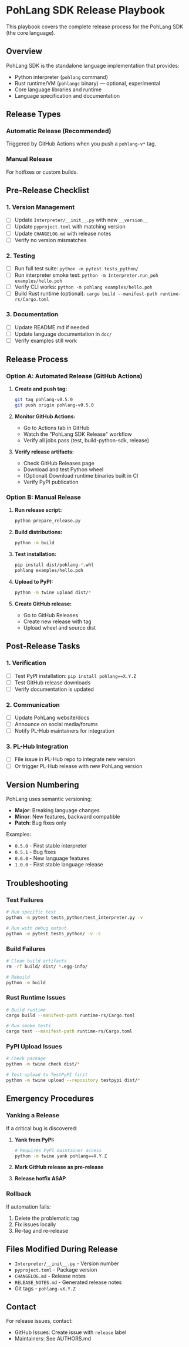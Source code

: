 # PohLang SDK Release Playbook

This playbook covers the complete release process for the PohLang SDK (the core language).

## Overview

PohLang SDK is the standalone language implementation that provides:
- Python interpreter (`pohlang` command)
- Rust runtime/VM (`pohlangc` binary) — optional, experimental
- Core language libraries and runtime
- Language specification and documentation

## Release Types

### Automatic Release (Recommended)
Triggered by GitHub Actions when you push a `pohlang-v*` tag.

### Manual Release
For hotfixes or custom builds.

## Pre-Release Checklist

### 1. Version Management
- [ ] Update `Interpreter/__init__.py` with new `__version__`
- [ ] Update `pyproject.toml` with matching version
- [ ] Update `CHANGELOG.md` with release notes
- [ ] Verify no version mismatches

### 2. Testing
- [ ] Run full test suite: `python -m pytest tests_python/`
- [ ] Run interpreter smoke test: `python -m Interpreter.run_poh examples/hello.poh`
- [ ] Verify CLI works: `python -m pohlang examples/hello.poh`
- [ ] Build Rust runtime (optional): `cargo build --manifest-path runtime-rs/Cargo.toml`

### 3. Documentation
- [ ] Update README.md if needed
- [ ] Update language documentation in `doc/`
- [ ] Verify examples still work

## Release Process

### Option A: Automated Release (GitHub Actions)

1. **Create and push tag:**
   ```bash
   git tag pohlang-v0.5.0
   git push origin pohlang-v0.5.0
   ```

2. **Monitor GitHub Actions:**
   - Go to Actions tab in GitHub
   - Watch the "PohLang SDK Release" workflow
   - Verify all jobs pass (test, build-python-sdk, release)

3. **Verify release artifacts:**
   - Check GitHub Releases page
   - Download and test Python wheel
   - (Optional) Download runtime binaries built in CI
   - Verify PyPI publication

### Option B: Manual Release

1. **Run release script:**
   ```bash
   python prepare_release.py
   ```

2. **Build distributions:**
   ```bash
   python -m build
   ```

3. **Test installation:**
   ```bash
   pip install dist/pohlang-*.whl
   pohlang examples/hello.poh
   ```

4. **Upload to PyPI:**
   ```bash
   python -m twine upload dist/*
   ```

5. **Create GitHub release:**
   - Go to GitHub Releases
   - Create new release with tag
   - Upload wheel and source dist

## Post-Release Tasks

### 1. Verification
- [ ] Test PyPI installation: `pip install pohlang==X.Y.Z`
- [ ] Test GitHub release downloads
- [ ] Verify documentation is updated

### 2. Communication
- [ ] Update PohLang website/docs
- [ ] Announce on social media/forums
- [ ] Notify PL-Hub maintainers for integration

### 3. PL-Hub Integration
- [ ] File issue in PL-Hub repo to integrate new version
- [ ] Or trigger PL-Hub release with new PohLang version

## Version Numbering

PohLang uses semantic versioning:
- **Major**: Breaking language changes
- **Minor**: New features, backward compatible
- **Patch**: Bug fixes only

Examples:
- `0.5.0` - First stable interpreter
- `0.5.1` - Bug fixes
- `0.6.0` - New language features
- `1.0.0` - First stable language release

## Troubleshooting

### Test Failures
```bash
# Run specific test
python -m pytest tests_python/test_interpreter.py -v

# Run with debug output
python -m pytest tests_python/ -v -s
```

### Build Failures
```bash
# Clean build artifacts
rm -rf build/ dist/ *.egg-info/

# Rebuild
python -m build
```

### Rust Runtime Issues
```bash
# Build runtime
cargo build --manifest-path runtime-rs/Cargo.toml

# Run smoke tests
cargo test --manifest-path runtime-rs/Cargo.toml
```

### PyPI Upload Issues
```bash
# Check package
python -m twine check dist/*

# Test upload to TestPyPI first
python -m twine upload --repository testpypi dist/*
```

## Emergency Procedures

### Yanking a Release
If a critical bug is discovered:

1. **Yank from PyPI:**
   ```bash
   # Requires PyPI maintainer access
   python -m twine yank pohlang==X.Y.Z
   ```

2. **Mark GitHub release as pre-release**
3. **Release hotfix ASAP**

### Rollback
If automation fails:

1. Delete the problematic tag
2. Fix issues locally
3. Re-tag and re-release

## Files Modified During Release

- `Interpreter/__init__.py` - Version number
- `pyproject.toml` - Package version
- `CHANGELOG.md` - Release notes
- `RELEASE_NOTES.md` - Generated release notes
- Git tags - `pohlang-vX.Y.Z`

## Contact

For release issues, contact:
- GitHub Issues: Create issue with `release` label
- Maintainers: See AUTHORS.md